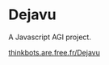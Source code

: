 # Dejavu
A Javascript AGI project.

[thinkbots.are.free.fr/Dejavu](http://thinkbots.are.free.fr/Dejavu/)
